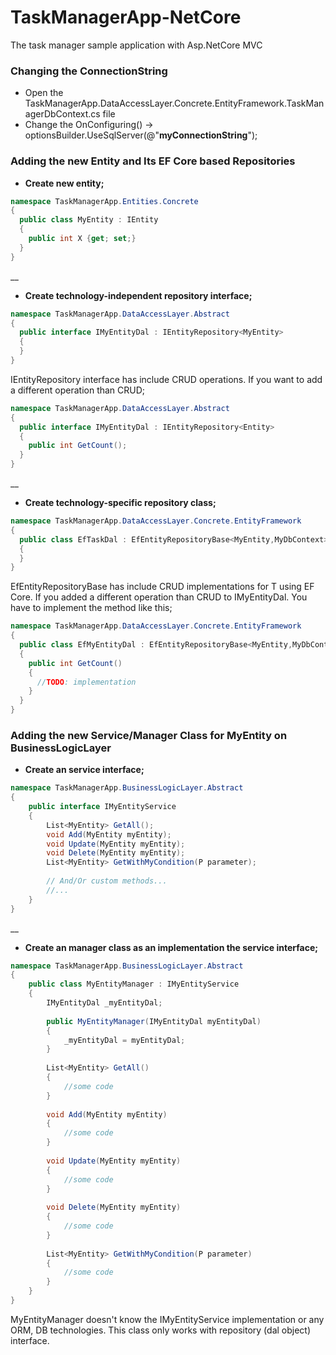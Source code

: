 # TaskManagerApp-NetCore
The task manager sample application with Asp.NetCore MVC

### Changing the **ConnectionString**
- Open the TaskManagerApp.DataAccessLayer.Concrete.EntityFramework.TaskManagerDbContext.cs file
- Change the OnConfiguring() -> optionsBuilder.UseSqlServer(@"**myConnectionString**");

### Adding the new Entity and Its EF Core based Repositories
- **Create new entity;**
```C#
namespace TaskManagerApp.Entities.Concrete
{
  public class MyEntity : IEntity
  {
    public int X {get; set;}
  }
}
```
__
- **Create technology-independent repository interface;**
```C#
namespace TaskManagerApp.DataAccessLayer.Abstract
{
  public interface IMyEntityDal : IEntityRepository<MyEntity>
  {
  }
}
```
IEntityRepository<T> interface has include CRUD operations.
If you want to add a different operation than CRUD;
```C#
namespace TaskManagerApp.DataAccessLayer.Abstract
{
  public interface IMyEntityDal : IEntityRepository<Entity>
  {
    public int GetCount();
  }
}
```
__
- **Create technology-specific repository class;**
```C#
namespace TaskManagerApp.DataAccessLayer.Concrete.EntityFramework
{
  public class EfTaskDal : EfEntityRepositoryBase<MyEntity,MyDbContext>, IMyEntityDal
  {
  }
}
```
EfEntityRepositoryBase<T> has include CRUD implementations for T using EF Core.
If you added a different operation than CRUD to IMyEntityDal. You have to implement the method like this;
```C#
namespace TaskManagerApp.DataAccessLayer.Concrete.EntityFramework
{
  public class EfMyEntityDal : EfEntityRepositoryBase<MyEntity,MyDbContext>, IMyEntityDal
  {
    public int GetCount()
    {
      //TODO: implementation
    }
  }
}
```

### Adding the new Service/Manager Class for MyEntity on BusinessLogicLayer

- **Create an service interface;**
```C#
namespace TaskManagerApp.BusinessLogicLayer.Abstract
{
    public interface IMyEntityService
    {
        List<MyEntity> GetAll();
        void Add(MyEntity myEntity);
        void Update(MyEntity myEntity);
        void Delete(MyEntity myEntity);
        List<MyEntity> GetWithMyCondition(P parameter);
        
        // And/Or custom methods...
        //... 
    }
}
```
__
- **Create an manager class as an implementation the service interface;**
```C#
namespace TaskManagerApp.BusinessLogicLayer.Abstract
{
    public class MyEntityManager : IMyEntityService
    {
        IMyEntityDal _myEntityDal;
        
        public MyEntityManager(IMyEntityDal myEntityDal)
        {
            _myEntityDal = myEntityDal;
        }
        
        List<MyEntity> GetAll()
        {
            //some code
        }
        
        void Add(MyEntity myEntity)
        {
            //some code
        }
        
        void Update(MyEntity myEntity)
        {
            //some code
        }
        
        void Delete(MyEntity myEntity)
        {
            //some code
        }
        
        List<MyEntity> GetWithMyCondition(P parameter)
        {
            //some code
        }
    }
}
```
MyEntityManager doesn't know the IMyEntityService implementation or any ORM, DB technologies. This class only works with repository (dal object) interface.
